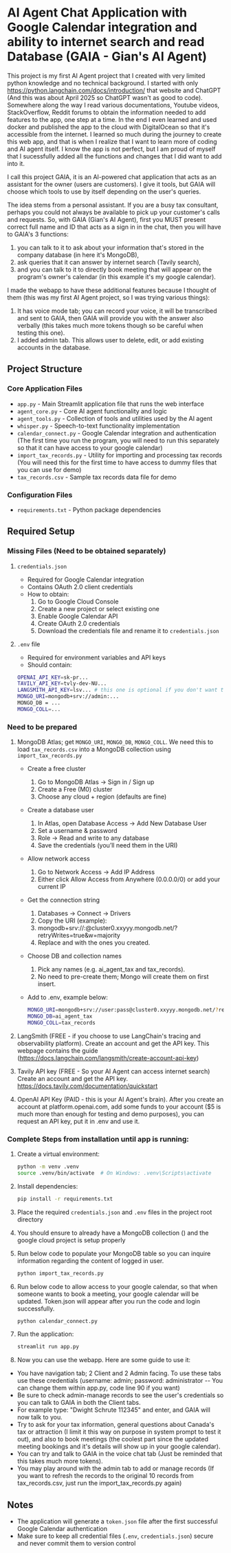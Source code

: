 # AI Agent Chat Application with Google Calendar integration and ability to internet search and read Database (GAIA - Gian's AI Agent)

This project is my first AI Agent project that I created with very limited python knowledge and no technical background. I started with only https://python.langchain.com/docs/introduction/ that website and ChatGPT (And this was about April 2025 so ChatGPT wasn't as good to code). Somewhere along the way I read various documentations, Youtube videos, StackOverflow, Reddit forums to obtain the information needed to add features to the app, one step at a time. In the end I even learned and used docker and published the app to the cloud with DigitalOcean so that it's accessible from the internet. I learned so much during the journey to create this web app, and that is when I realize that I want to learn more of coding and AI agent itself. I know the app is not perfect, but I am proud of myself that I sucessfully added all the functions and changes that I did want to add into it.

I call this project GAIA, it is an AI-powered chat application that acts as an assistant for the owner (users are customers). I give it tools, but GAIA will choose which tools to use by itself depending on the user's queries.

The idea stems from a personal assistant. If you are a busy tax consultant, perhaps you could not always be available to pick up your customer's calls and requests. So, with GAIA (Gian's AI Agent), first you MUST present correct full name and ID that acts as a sign in in the chat, then you will have to GAIA's 3 functions:
1. you can talk to it to ask about your information that's stored in the company database (in here it's MongoDB), 
2. ask queries that it can answer by internet search (Tavily search), 
3. and you can talk to it to directly book meeting that will appear on the program's owner's calendar (in this example it's my google calendar).

I made the webapp to have these additional features because I thought of them (this was my first AI Agent project, so I was trying various things):
1. It has voice mode tab; you can record your voice, it will be transcribed and sent to GAIA, then GAIA will provide you with the answer also verbally (this takes much more tokens though so be careful when testing this one).
2. I added admin tab. This allows user to delete, edit, or add existing accounts in the database.

## Project Structure

### Core Application Files
- `app.py` - Main Streamlit application file that runs the web interface
- `agent_core.py` - Core AI agent functionality and logic
- `agent_tools.py` - Collection of tools and utilities used by the AI agent
- `whisper.py` - Speech-to-text functionality implementation
- `calendar_connect.py` - Google Calendar integration and authentication (The first time you run the program, you will need to run this separately so that it can have access to your google calendar)
- `import_tax_records.py` - Utility for importing and processing tax records (You will need this for the first time to have access to dummy files that you can use for demo)
- `tax_records.csv` - Sample tax records data file for demo

### Configuration Files
- `requirements.txt` - Python package dependencies

## Required Setup

### Missing Files (Need to be obtained separately)
1. `credentials.json`
   - Required for Google Calendar integration
   - Contains OAuth 2.0 client credentials
   - How to obtain:
     1. Go to Google Cloud Console
     2. Create a new project or select existing one
     3. Enable Google Calendar API
     4. Create OAuth 2.0 credentials
     5. Download the credentials file and rename it to `credentials.json`

2. `.env` file
   - Required for environment variables and API keys
   - Should contain:
   ```bash
   OPENAI_API_KEY=sk-pr...
   TAVILY_API_KEY=tvly-dev-NU...
   LANGSMITH_API_KEY=lsv... # this one is optional if you don't want to monitor through langsmith website
   MONGO_URI=mongodb+srv://admin:...
   MONGO_DB = ...
   MONGO_COLL=...
   ```
### Need to be prepared
1. MongoDB Atlas; get `MONGO_URI`, `MONGO_DB`, `MONGO_COLL`. We need this to load `tax_records.csv` into a MongoDB collection using `import_tax_records.py`
   - Create a free cluster
      1. Go to MongoDB Atlas → Sign in / Sign up
      2. Create a Free (M0) cluster
      3. Choose any cloud + region (defaults are fine)

   - Create a database user
      1. In Atlas, open Database Access → Add New Database User
      2. Set a username & password
      3. Role → Read and write to any database
      4. Save the credentials (you’ll need them in the URI)

   - Allow network access
      1. Go to Network Access → Add IP Address
      2. Either click Allow Access from Anywhere (0.0.0.0/0) or add your current IP

   - Get the connection string
      1. Databases → Connect → Drivers
      2. Copy the URI (example):
      3. mongodb+srv://<user>:<password>@cluster0.xxyyy.mongodb.net/?retryWrites=true&w=majority
      4. Replace <user> and <password> with the ones you created.

   - Choose DB and collection names
      1. Pick any names (e.g. ai_agent_tax and tax_records).
      2. No need to pre-create them; Mongo will create them on first insert.

   - Add to .env, example below:
      ```bash
      MONGO_URI=mongodb+srv://user:pass@cluster0.xxyyy.mongodb.net/?retryWrites=true&w=majority
      MONGO_DB=ai_agent_tax
      MONGO_COLL=tax_records
      ```

2. LangSmith (FREE - if you choose to use LangChain's tracing and observability platform). 
   Create an account and get the API key. This webpage contains the guide (https://docs.langchain.com/langsmith/create-account-api-key)

3. Tavily API key (FREE - So your AI Agent can access internet search)
   Create an account and get the API key. https://docs.tavily.com/documentation/quickstart

4. OpenAI API Key (PAID - this is your AI Agent's brain). 
   After you create an account at platform.openai.com, add some funds to your account ($5 is much more than enough for testing and demo purposes), you can request an API key, put it in .env and use it.

### Complete Steps from installation until app is running:
1. Create a virtual environment:
   ```bash
   python -m venv .venv
   source .venv/bin/activate  # On Windows: .venv\Scripts\activate
   ```

2. Install dependencies:
   ```bash
   pip install -r requirements.txt
   ```

3. Place the required `credentials.json` and `.env` files in the project root directory

4. You should ensure to already have a MongoDB collection () and the google cloud project is setup properly

5. Run below code to populate your MongoDB table so you can inquire information regarding the content of logged in user.
   ```bash
   python import_tax_records.py
   ```

6. Run below code to allow access to your google calendar, so that when someone wants to book a meeting, your google calendar will be updated. Token.json will appear after you run the code and login successfully.
   ```bash
   python calendar_connect.py
   ```

7. Run the application:
   ```bash
   streamlit run app.py
   ```

8. Now you can use the webapp. Here are some guide to use it:
- You have navigation tab; 2 Client and 2 Admin facing. To use these tabs use these credentials (username: admin; password: administrator -- You can change them within app.py, code line 90 if you want)
- Be sure to check admin-manage records to see the user's credentials so you can talk to GAIA in both the Client tabs.
- For example type: "Dwight Schrute 112345" and enter, and GAIA will now talk to you.
- Try to ask for your tax information, general questions about Canada's tax or attraction (I limit it this way on purpose in system prompt to test it out), and also to book meetings (the coolest part since the updated meeting bookings and it's details will show up in your google calendar).
- You can try and talk to GAIA in the voice chat tab (Just be reminded that this takes much more tokens).
- You may play around with the admin tab to add or manage records (If you want to refresh the records to the original 10 records from tax_records.csv, just run the import_tax_records.py again)

## Notes
- The application will generate a `token.json` file after the first successful Google Calendar authentication
- Make sure to keep all credential files (`.env`, `credentials.json`) secure and never commit them to version control

